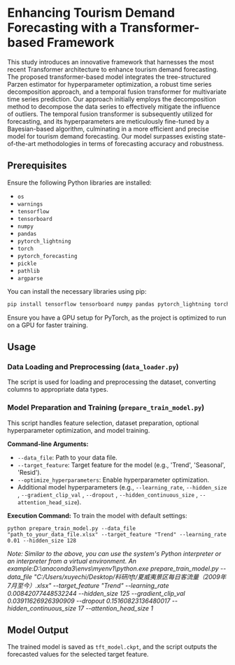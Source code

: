 
# Enhancing Tourism Demand Forecasting with a Transformer-based Framework

This study introduces an innovative framework that harnesses the most recent Transformer architecture to enhance tourism demand forecasting. The proposed transformer-based model integrates the tree-structured Parzen estimator for hyperparameter optimization, a robust time series decomposition approach, and a temporal fusion transformer for multivariate time series prediction. Our approach initially employs the decomposition method to decompose the data series to effectively mitigate the influence of outliers. The temporal fusion transformer is subsequently utilized for forecasting, and its hyperparameters are meticulously fine-tuned by a Bayesian-based algorithm, culminating in a more efficient and precise model for tourism demand forecasting. Our model surpasses existing state-of-the-art methodologies in terms of forecasting accuracy and robustness.

## Prerequisites

Ensure the following Python libraries are installed:

- `os`
- `warnings`
- `tensorflow`
- `tensorboard`
- `numpy`
- `pandas`
- `pytorch_lightning`
- `torch`
- `pytorch_forecasting`
- `pickle`
- `pathlib`
- `argparse`

You can install the necessary libraries using pip:

```bash
pip install tensorflow tensorboard numpy pandas pytorch_lightning torch pytorch_forecasting RobustSTL
```

Ensure you have a GPU setup for PyTorch, as the project is optimized to run on a GPU for faster training.


## Usage

### Data Loading and Preprocessing (`data_loader.py`)
The script is used for loading and preprocessing the dataset, converting columns to appropriate data types.

### Model Preparation and Training (`prepare_train_model.py`)
This script handles feature selection, dataset preparation, optional hyperparameter optimization, and model training.

**Command-line Arguments:**
- `--data_file`: Path to your data file.
- `--target_feature`: Target feature for the model (e.g., 'Trend', 'Seasonal', 'Resid').
- `--optimize_hyperparameters`: Enable hyperparameter optimization.
- Additional model hyperparameters (e.g., `--learning_rate`, `--hidden_size` , `--gradient_clip_val` , `--dropout` , `--hidden_continuous_size` , `--attention_head_size`).

**Execution Command:**
To train the model with default settings:
```
python prepare_train_model.py --data_file "path_to_your_data_file.xlsx" --target_feature "Trend" --learning_rate 0.01 --hidden_size 128
```
*Note: Similar to the above, you can use the system's Python interpreter or an interpreter from a virtual environment. An example:D:\anaconda3\envs\myenv1\python.exe prepare_train_model.py --data_file "C:/Users/xuyechi/Desktop/科研/tft/夏威夷景区每日客流量（2009年7月至今）.xlsx" --target_feature "Trend" --learning_rate 0.00842077448532244 --hidden_size 125 --gradient_clip_val 0.03911626926390909 --dropout 0.15160823136480017 --hidden_continuous_size 17 --attention_head_size 1*

## Model Output
The trained model is saved as `tft_model.ckpt`, and the script outputs the forecasted values for the selected target feature.

